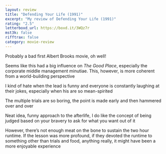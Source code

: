 ```yaml
---
layout: review
title: "Defending Your Life (1991)"
excerpt: "My review of Defending Your Life (1991)"
rating: "2.5"
letterboxd_url: https://boxd.it/3WQz7r
mst3k: false
rifftrax: false
category: movie-review
---
```


Probably a bad first Albert Brooks movie, oh well!

Seems like this had a big influence on <i>The Good Place</i>, especially the corporate middle management minutiae. This, however, is more coherent from a world-building perspective

I kind of hate when the lead is funny and everyone is constantly laughing at their jokes, especially when his are so mean-spirited

The multiple trials are so boring, the point is made early and then hammered over and over

Neat idea, funny approach to the afterlife, I do like the concept of being judged based on your bravery to ask for what you want out of it

However, there’s not enough meat on the bone to sustain the two hour runtime. If the lesson was more profound, if they devoted the runtime to something other than trials and food, anything really, it might have been a more enjoyable experience
